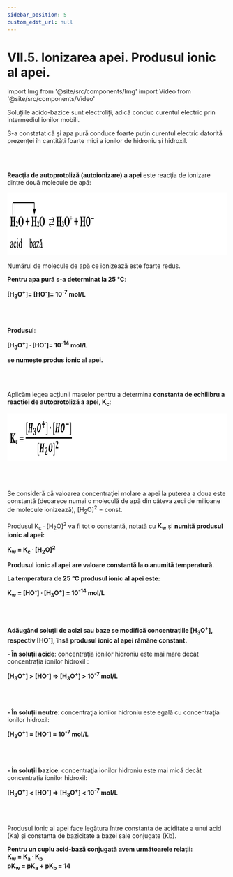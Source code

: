 ```yaml
---
sidebar_position: 5
custom_edit_url: null
---
```


# VII.5. Ionizarea apei. Produsul ionic al apei.


import Img from '@site/src/components/Img'
import Video from '@site/src/components/Video'



<div class="alert alert--primary" role="alert">

Soluțiile acido-bazice sunt electroliți, adică conduc curentul electric prin intermediul ionilor mobili. 

S-a constatat că și apa pură conduce foarte puțin curentul electric datorită prezenței în cantități foarte mici a ionilor de hidroniu și hidroxil.



</div>




<br></br>


<div class="alert alert--primary" role="alert">


**Reacţia de autoprotoliză (autoionizare) a apei** este reacţia de ionizare dintre două molecule de apă: 


<Img className="img-responsive4" src="chimie/clasa12/capitolul7/VII-5-ionizarea-apei-produsul-ionic-al-apei-poza1-reactia-de-autoprotoliza-a-apei-sau-reactia-de-autoionizare-a-apei.png" width="1000" height="143" lazy={false} />



Numărul de molecule de apă ce ionizează este foarte redus.

**Pentru apa pură s-a determinat la 25 °C**:

**[H<sub>3</sub>O<sup>+</sup>]= [HO<sup>-</sup>]= 10<sup>-7</sup> mol/L**




</div>


<br></br>


<div class="alert alert--primary" role="alert">

**Produsul**:

**[H<sub>3</sub>O<sup>+</sup>] ∙ [HO<sup>-</sup>]= 10<sup>-14</sup> mol/L** 

**se numește produs ionic al apei.**


</div>



<br></br>


<div class="alert alert--primary" role="alert">


Aplicăm legea acțiunii maselor pentru a determina **constanta de echilibru a reacţiei de autoprotoliză a apei, K<sub>c</sub>**:





<Img className="img-responsive4" src="chimie/clasa12/capitolul7/VII-5-ionizarea-apei-produsul-ionic-al-apei-poza2-formula-constantei-de-echilibru-a-reactiei-de-autoprotoliza-a-apei.png" width="1000" height="110" lazy={false} />



</div>


<br></br>


<div class="alert alert--primary" role="alert">

Se consideră că valoarea concentraţiei molare a apei la puterea a doua este constantă (deoarece numai o moleculă de apă din câteva zeci de milioane de molecule ionizează), [H<sub>2</sub>O]<sup>2</sup> = const.

Produsul K<sub>c</sub> ∙ [H<sub>2</sub>O]<sup>2</sup> va fi tot o constantă, notată cu **K<sub>w</sub>** și **numită produsul ionic al apei:**

**K<sub>w</sub> = K<sub>c</sub> ∙ [H<sub>2</sub>O]<sup>2</sup>**



**Produsul ionic al apei are valoare constantă la o anumită temperatură.** 

**La temperatura de 25 °C produsul ionic al apei este:**

**K<sub>w</sub> = [HO<sup>-</sup>] ∙ [H<sub>3</sub>O<sup>+</sup>] = 10<sup>-14</sup> mol/L**






</div>



<br></br>




<div class="alert alert--primary" role="alert">

**Adăugând soluții de acizi sau baze se modifică concentrațiile [H<sub>3</sub>O<sup>+</sup>], respectiv [HO<sup>-</sup>], însă produsul ionic al apei rămâne constant.**

**- În soluţii acide**: concentraţia ionilor hidroniu este mai mare decât concentraţia ionilor hidroxil : 

**[H<sub>3</sub>O<sup>+</sup>] > [HO<sup>-</sup>] => [H<sub>3</sub>O<sup>+</sup>] > 10<sup>-7</sup> mol/L**

<br></br>

**- În soluţii neutre**: concentraţia ionilor hidroniu este egală cu concentraţia ionilor hidroxil:

**[H<sub>3</sub>O<sup>+</sup>] = [HO<sup>-</sup>] = 10<sup>-7</sup> mol/L**

<br></br>

**- În soluţii bazice**: concentraţia ionilor hidroniu este mai mică decât concentraţia ionilor hidroxil:

**[H<sub>3</sub>O<sup>+</sup>] < [HO<sup>-</sup>] => [H<sub>3</sub>O<sup>+</sup>] < 10<sup>-7</sup> mol/L**





</div>



<br></br>


<div class="alert alert--primary" role="alert">


Produsul ionic al apei face legătura între constanta de aciditate a unui acid (Ka) și constanta de bazicitate a bazei sale conjugate (Kb). 

**Pentru un cuplu acid-bază conjugată avem următoarele relații:**      
**K<sub>w</sub> = K<sub>a</sub> ∙ K<sub>b</sub>**        
**pK<sub>w</sub> = pK<sub>a</sub> + pK<sub>b</sub> = 14**




</div>

